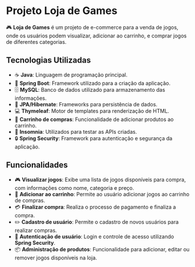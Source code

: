 # Projeto Loja de Games

🎮 **Loja de Games** é um projeto de e-commerce para a venda de jogos, onde os usuários podem visualizar, adicionar ao carrinho, e comprar jogos de diferentes categorias.

## Tecnologias Utilizadas

- ☕ **Java**: Linguagem de programação principal.
- 🚀 **Spring Boot**: Framework utilizado para a criação da aplicação.
- 🗄 **MySQL**: Banco de dados utilizado para armazenamento das informações.
- 🔄 **JPA/Hibernate**: Frameworks para persistência de dados.
- 💻 **Thymeleaf**: Motor de templates para renderização de HTML.
- 🛒 **Carrinho de compras**: Funcionalidade de adicionar produtos ao carrinho.
- 🧪 **Insomnia**: Utilizados para testar as APIs criadas.
- 🔒 **Spring Security**: Framework para autenticação e segurança da aplicação.

## Funcionalidades

- 🎮 **Visualizar jogos**: Exibe uma lista de jogos disponíveis para compra, com informações como nome, categoria e preço.
- 🛒 **Adicionar ao carrinho**: Permite ao usuário adicionar jogos ao carrinho de compras.
- 💳 **Finalizar compra**: Realiza o processo de pagamento e finaliza a compra.
- ✏️ **Cadastro de usuário**: Permite o cadastro de novos usuários para realizar compras.
- 🔐 **Autenticação de usuário**: Login e controle de acesso utilizando **Spring Security**.
- 📦 **Administração de produtos**: Funcionalidade para adicionar, editar ou remover jogos disponíveis na loja.
